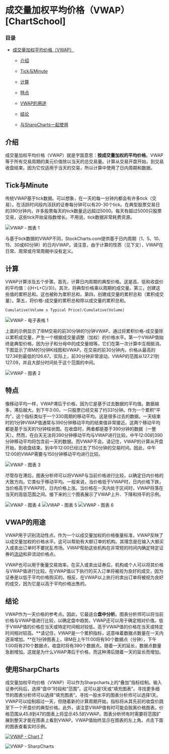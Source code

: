 # 成交量加权平均价格（VWAP）[ChartSchool]

### 目录

+   [成交量加权平均价格（VWAP）](#volume_weighted_average_price_vwap)

    +   [介绍](#introduction)

    +   [Tick与Minute](#tick_versus_minute)

    +   [计算](#calculation)

    +   [特点](#characteristics)

    +   [VWAP的用途](#uses_for_vwap)

    +   [结论](#conclusions)

    +   [与SharpCharts一起使用](#using_with_sharpcharts)

## 介绍

成交量加权平均价格（VWAP）就是字面意思：**按成交量加权的平均价格**。VWAP等于所有交易周期的美元价值除以当天的总交易量。计算从交易开盘开始，到交易收盘结束。因为它仅适用于当天的交易，所以计算中使用了日内周期和数据。

## Tick与Minute

传统VWAP基于tick数据。可以想象，在一天的每一分钟内都会有许多tick（交易）。在活跃时间段内活跃的证券每分钟可以有20-30个tick。在典型股票交易日的390分钟内，许多股票每天的tick数量远远超过5000。每天有超过5000只股票交易，这些tick开始呈指数增长。不用说，tick数据非常耗费资源。

![VWAP - 图表 1](img/8d71258545bff6d5b4176905acff1c43.jpg "VWAP - 图表 1")

与基于tick数据的VWAP不同，StockCharts.com提供基于日内周期（1、5、10、15、30或60分钟）的日内VWAP。请注意，由于计算的性质（见下文），VWAP在日常、周常或月常周期中没有定义。

## 计算

VWAP计算涉及五个步骤。首先，计算日内周期的典型价格。这是高、低和收盘价的平均值：{(H+L+C)/3)}。其次，将典型价格乘以周期的成交量。第三，创建这些值的累积总和。这也被称为累积总和。第四，创建成交量的累积总和（累积成交量）。第五，将价格-成交量的累积总和除以成交量的累积总和。

```py
Cumulative(Volume x Typical Price)/Cumulative(Volume)

```

![VWAP - 电子表格 1](img/b95b66afabcb769e415104b71652cec0.jpg "VWAP - 电子表格 1")

上面的示例显示了IBM交易的前30分钟的1分钟VWAP。通过将累积价格-成交量除以累积成交量，产生一个根据成交量调整（加权）的价格水平。第一个VWAP值始终是典型价格，因为分子和分母中的成交量相等。它们在第一次计算中互相抵消。下图显示了IBM的1分钟K线图和VWAP。在交易的前30分钟内，价格从最高的127.36到最低的126.67。实际上，前30分钟非常波动。VWAP的范围从127.21到127.09，并且大部分时间处于这个范围的中间。

![VWAP - 图表 2](img/566c94be67f7a73087710b66c5aa0f68.jpg "VWAP - 图表 2")

## 特点

像移动平均一样，VWAP滞后于价格，因为它是基于过去数据的平均值。数据越多，滞后越大。到下午3:00，一只股票已经交易了约331分钟。作为一个累积“平均”，这个指标类似于一个330周期的移动平均。这是很多过去的数据。一天结束时的1分钟VWAP值通常与390分钟移动平均的结束值非常接近。这两个移动平均都是基于当天的1分钟柱状图。在收盘时，两者都是基于390分钟的数据（一整天）。然而，在白天无法将390分钟移动平均与VWAP进行比较。中午12:00的390分钟移动平均将包含前一天的数据。而VWAP不会。请记住，VWAP的计算从开盘开始，到收盘结束。到中午12:00已经过去了150分钟的交易时间。因此，中午12:00的VWAP需要与150分钟移动平均进行比较。

![VWAP - 图表 3](img/69a39c486c78865e7695c942ad5b22de.jpg "VWAP - 图表 3")

尽管存在滞后，图表分析师可以将VWAP与当前价格进行比较，以确定日内价格的大致方向。它类似于移动平均。一般来说，当价格低于VWAP时，日内价格下跌，当价格高于VWAP时，日内价格上涨。当价格在一天内处于区间时，VWAP将落在当天的高低范围之间。接下来的三个图表展示了VWAP上升、下降和持平的示例。

![VWAP - 图表 4](img/afaa7cbbbb3bea3913f335a1c9776f61.jpg "VWAP - 图表 4") ![VWAP - 图表 5](img/5897839258c78dd92ec788bfba18f522.jpg "VWAP - 图表 5") ![VWAP - 图表 6](img/64cc72c64fb470c1bc7144604770fded.jpg "VWAP - 图表 6")

## VWAP的用途

VWAP用于识别流动性点。作为一个以成交量加权的价格衡量标准，VWAP反映了以成交量加权的价格水平。这可以帮助有大额订单的机构。其理念是在输入大额买入或卖出订单时不要扰乱市场。VWAP帮助这些机构在非常短的时间内确定特定证券的[流动](/school/doku.php?id=chart_school:glossary_l#liquidity "chart_school:glossary_l")和非流动价格点。

VWAP也可以用于衡量交易效率。在买入或卖出证券后，机构或个人可以将其价格与VWAP值进行比较。在VWAP值以下执行的买入订单将被视为良好的成交，因为证券是以低于平均价格购买的。相反，在VWAP以上执行的卖出订单将被视为良好的成交，因为它是以高于平均价格出售的。

## 结论

VWAP作为一天价格的参考点。因此，它最适合**盘中分析**。图表分析师可以将当前价格与VWAP值进行比较，以确定盘中趋势。VWAP还可以用于确定相对价值。低于VWAP值的价格在当天或特定时间相对较低。高于VWAP值的价格在当天或特定时间相对较高。**请记住，VWAP是一个累积指标，这意味着数据点数量在一天内逐渐增加。**在1分钟图表上，IBM在上午11:00将有90个数据点（分钟），下午1:00将有210个数据点，收盘时将有390个数据点。随着一天的延长，数据点数量急剧增加。这就是为什么VWAP滞后于价格，而这种滞后随着一天的延长而增加。

## 使用SharpCharts

成交量加权平均价格（VWAP）可以作为Sharpcharts上的“叠加”指标绘制。输入证券代码后，选择“盘中”时段和“范围”。这可以是1天或“填充图表”。寻找更多细节的图表分析师可以选择“填充图表”。寻找一般水平的图表分析师可以选择1天。VWAP可以绘制超过一天，但随着新的计算周期开始，指标将从其先前的收盘价跳至下一个开盘价的典型价格。此外，请注意VWAP值有时可能会脱离价格图表。价格范围从45.8到47的图表上将显示45.5的VWAP。图表分析师有时需要将范围扩展到整天才能在图表上看到VWAP。VWAP值始终显示在图表的左上角。点击下面的图表查看实时示例。

[![VWAP - Chart 7](img/05cf52019c09547855bb5e9d5716994b.jpg "VWAP - Chart 7")](http://stockcharts.com/h-sc/ui?s=INTC&p=1&b=5&g=0&id=p44523558053&listNum=30&a=208264972 "http://stockcharts.com/h-sc/ui?s=INTC&p=1&b=5&g=0&id=p44523558053&listNum=30&a=208264972")

![VWAP - SharpCharts](img/670c45bf78990297dfb991e0f9d3e289.jpg "VWAP - SharpCharts")
